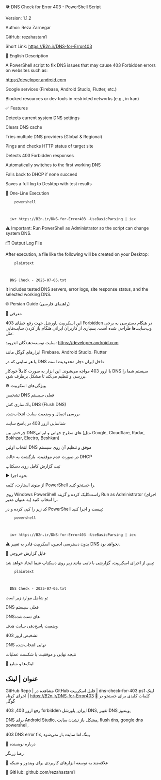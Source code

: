 🛠️ DNS Check for Error 403 - PowerShell Script

Version: 1.1.2

Author: Reza Zarnegar

GitHub: rezahastam1

Short Link: https://B2n.ir/DNS-for-Error403


📌 English Description

A PowerShell script to fix DNS issues that may cause 403 Forbidden errors on websites such as:


https://developer.android.com

Google services (Firebase, Android Studio, Flutter, etc.)

Blocked resources or dev tools in restricted networks (e.g., in Iran)


✅ Features


Detects current system DNS settings

Clears DNS cache

Tries multiple DNS providers (Global & Regional)

Pings and checks HTTP status of target site

Detects 403 Forbidden responses

Automatically switches to the first working DNS

Falls back to DHCP if none succeed

Saves a full log to Desktop with test results



🧪 One-Line Execution

        
        powershell
        
    
  
      iwr https://B2n.ir/DNS-for-Error403 -UseBasicParsing | iex
    
    
  
  
⚠️ Important: Run PowerShell as Administrator so the script can change system DNS.

🗂️ Output Log File

After execution, a file like the following will be created on your Desktop:

        
        plaintext
        
    
  
      DNS Check - 2025-07-05.txt
    
    
  
  
It includes tested DNS servers, error logs, site response status, and the selected working DNS.


🌐 Persian Guide (راهنمای فارسی)

📝 معرفی

این اسکریپت پاورشل جهت رفع خطای 403 Forbidden در هنگام دسترسی به برخی وب‌سایت‌ها طراحی شده است. بسیاری از کاربران ایرانی هنگام باز کردن سایت‌هایی مثل:


سایت توسعه‌دهندگان اندروید: https://developer.android.com

ابزارهای گوگل مانند Firebase، Android Studio، Flutter

یا هر سایتی که در DNS داخل ایران دچار محدودیت است


با ارور 403 مواجه می‌شوند. این ابزار به صورت کاملاً خودکار DNS سیستم شما را بررسی و تنظیم می‌کند تا مشکل برطرف شود.

⚙️ ویژگی‌های اسکریپت


تشخیص DNS فعلی سیستم

پاک‌سازی کش DNS (Flush DNS)

بررسی اتصال و وضعیت سایت انتخاب‌شده

شناسایی ارور 403 در پاسخ سایت

چرخش بین DNSهای مطرح جهانی و ایرانی (مثل Google, Cloudflare, Radar, Bokhzar, Electro, Beshkan)

انتخاب اولین DNS موفق و تنظیم آن روی سیستم

در صورت عدم موفقیت، بازگشت به حالت DHCP

ثبت گزارش کامل روی دسکتاپ


▶️ نحوه اجرا


از منوی استارت، کلمه PowerShell را جستجو کنید.

روی Windows PowerShell راست‌کلیک کرده و گزینه Run as Administrator (اجرای به عنوان مدیر) را انتخاب کنید.

کد زیر را کپی کرده و در PowerShell پیست و اجرا کنید:


        
        powershell
        
    
  
      iwr https://B2n.ir/DNS-for-Error403 -UseBasicParsing | iex
    
    
  
  
⚠️ بدون دسترسی ادمین، اسکریپت قادر به تغییر DNS نخواهد بود.

📄 فایل گزارش خروجی

پس از اجرای اسکریپت، گزارشی با نامی مانند زیر روی دسکتاپ شما ایجاد خواهد شد:

        
        plaintext
        
    
  
      DNS Check - 2025-07-05.txt
    
    
  
  
و شامل موارد زیر است:


DNS فعلی سیستم

DNSهای تست‌شده

وضعیت پاسخ‌دهی سایت هدف

تشخیص ارور 403

DNS نهایی انتخاب‌شده

نتیجه نهایی و موفقیت یا شکست عملیات


🔗 لینک‌ها و منابع

عنوان	 | 	لینک
--------------
GitHub Repo	 | 	مشاهده در GitHub
فایل اسکریپت	 | 	dns-check-for-403.ps1
لینک اجرای کوتاه	 | 	https://B2n.ir/DNS-for-Error403
🔎 کلمات کلیدی برای جستجو در گوگل

رفع ارور 403, 403 forbidden ایران, پاورشل DNS, تغییر DNS ویندوز,

DNS برای Android Studio, مشکل باز نشدن سایت, flush dns, google dns powershell,

403 DNS error fix, پینگ اما سایت باز نمی‌شود

👤 درباره نویسنده

رضا زرنگر

🎯 علاقه‌مند به توسعه ابزارهای کاربردی برای ویندوز و شبکه

📍 GitHub: github.com/rezahastam1


